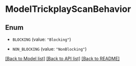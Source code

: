 # ModelTrickplayScanBehavior

## Enum


* `BLOCKING` (value: `"Blocking"`)

* `NON_BLOCKING` (value: `"NonBlocking"`)


[[Back to Model list]](../README.md#documentation-for-models) [[Back to API list]](../README.md#documentation-for-api-endpoints) [[Back to README]](../README.md)


